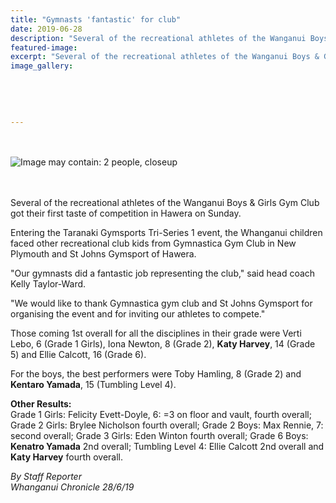 ```yaml
---
title: "Gymnasts 'fantastic' for club"
date: 2019-06-28
description: "Several of the recreational athletes of the Wanganui Boys & Girls Gym Club got their first taste of competition in Hawera on..."
featured-image: 
excerpt: "Several of the recreational athletes of the Wanganui Boys & Girls Gym Club got their first taste of competition in Hawera on Sunday."
image_gallery:
	
	
	
	
	
---
```


<p><br /><br /><img src="https://scontent-syd2-1.xx.fbcdn.net/v/t1.0-9/65826072_2288888281160337_5418495281383604224_n.jpg?_nc_cat=100&amp;_nc_oc=AQl7XUciwpsM8PDY1lNTWU8fmdXJy-OZGYwtbfW2sEX17HywVnLvvIxWuyUelbul3eI&amp;_nc_ht=scontent-syd2-1.xx&amp;oh=e9f440689615701d1b102cbab20e15d6&amp;oe=5D7909EE" alt="Image may contain: 2 people, closeup" /></p>
<p><br /><br />Several of the recreational athletes of the Wanganui Boys &amp; Girls Gym Club got their first taste of competition in Hawera on Sunday.</p>
<p>Entering the Taranaki Gymsports Tri-Series 1 event, the Whanganui children faced other recreational club kids from Gymnastica Gym Club in New Plymouth and St Johns Gymsport of Hawera.</p>
<p>"Our gymnasts did a fantastic job representing the club," said head coach Kelly Taylor-Ward.</p>
<p>"We would like to thank Gymnastica gym club and St Johns Gymsport for organising the event and for inviting our athletes to compete."</p>
<p>Those coming 1st overall for all the disciplines in their grade were Verti Lebo, 6 (Grade 1 Girls), Iona Newton, 8 (Grade 2), <strong>Katy Harvey</strong>, 14 (Grade 5) and Ellie Calcott, 16 (Grade 6).</p>
<p>For the boys, the best performers were Toby Hamling, 8 (Grade 2) and <strong>Kentaro Yamada</strong>, 15 (Tumbling Level 4).</p>
<p><strong>Other Results:</strong><br />Grade 1 Girls: Felicity Evett-Doyle, 6: =3 on floor and vault, fourth overall; Grade 2 Girls: Brylee Nicholson fourth overall; Grade 2 Boys: Max Rennie, 7: second overall; Grade 3 Girls: Eden Winton fourth overall; Grade 6 Boys: <strong>Kenatro Yamada</strong> 2nd overall; Tumbling Level 4: Ellie Calcott 2nd overall and <strong>Katy Harvey</strong> fourth overall.</p>
<p><em>By Staff Reporter</em><br /><em>Whanganui Chronicle 28/6/19</em></p>

